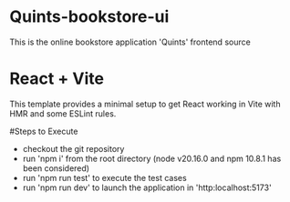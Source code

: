 # Quints-bookstore-ui
This is the online bookstore application 'Quints' frontend source
# React + Vite
This template provides a minimal setup to get React working in Vite with HMR and some ESLint rules.

#Steps to Execute
- checkout the git repository
- run 'npm i' from the root directory (node v20.16.0 and npm 10.8.1 has been considered)
- run 'npm run test' to execute the test cases
- run 'npm run dev' to launch the application in 'http:localhost:5173'


